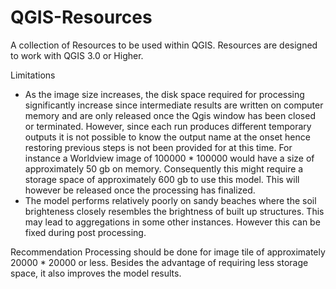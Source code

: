 # QGIS-Resources
A collection of Resources to be used within QGIS. 
Resources are designed to work with QGIS 3.0 or Higher.

Limitations
- As the image size increases, the disk space required for processing significantly increase since intermediate results are written on computer memory and are only released once the Qgis window has been closed or terminated. However, since each run produces different temporary outputs it is not possible to know the output name at the onset hence restoring previous steps is not been provided for at this time.
For instance a Worldview image of 100000 * 100000 would have a size of approximately 50 gb on memory. Consequently this might require a storage space of approximately 600 gb to use this model. This will however be released once the processing has finalized.
- The model performs relatively poorly on sandy beaches where the soil brighteness closely resembles the brightness of built up structures. This may lead to aggregations in some other instances. However this can be fixed during post processing.

Recommendation
Processing should be done for image tile of approximately 20000 * 20000 or less. Besides the advantage of requiring less storage space, it also improves the model results. 
